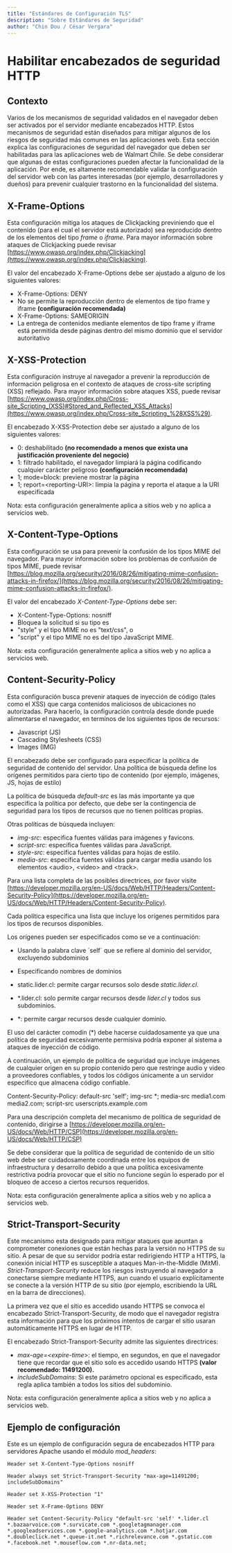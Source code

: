 ```yaml
---
title: "Estándares de Configuración TLS"
description: "Sobre Estándares de Seguridad"
author: "Chin Dou / César Vergara"
---
```


# Habilitar encabezados de seguridad HTTP

## Contexto  

Varios de los mecanismos de seguridad validados en el navegador deben ser activados por el servidor mediante encabezados HTTP. Estos mecanismos de seguridad están diseñados para mitigar algunos de los riesgos de seguridad más comunes en las aplicaciones web. Esta sección explica las configuraciones de seguridad del navegador que deben ser habilitadas para las aplicaciones web de Walmart Chile. Se debe considerar que algunas de estas configuraciones pueden afectar la funcionalidad de la aplicación. Por ende, es altamente recomendable validar la configuración del servidor web con las partes interesadas (por ejemplo, desarrolladores y dueños) para prevenir cualquier trastorno en la funcionalidad del sistema.  

  

## X-Frame-Options

Esta configuración mitiga los ataques de Clickjacking previniendo que el contenido (para el cual el servidor está autorizado) sea reproducido dentro de los elementos del tipo _frame_ o _iframe_. Para mayor información sobre ataques de Clickjacking puede revisar [https://www.owasp.org/index.php/Clickjacking](https://www.owasp.org/index.php/Clickjacking).

El valor del encabezado X-Frame-Options debe ser ajustado a alguno de los siguientes valores:

-   X-Frame-Options: DENY
-   No se permite la reproducción dentro de elementos de tipo frame y iframe **(configuración recomendada)**
-   X-Frame-Options: SAMEORIGIN
-   La entrega de contenidos mediante elementos de tipo frame y iframe está permitida desde páginas dentro del mismo dominio que el servidor autoritativo  
    

 
## X-XSS-Protection  

Esta configuración instruye al navegador a prevenir la reproducción de información peligrosa en el contexto de ataques de cross-site scripting (XSS) reflejado. Para mayor información sobre ataques XSS, puede revisar [https://www.owasp.org/index.php/Cross-site_Scripting_(XSS)#Stored_and_Reflected_XSS_Attacks](https://www.owasp.org/index.php/Cross-site_Scripting_%28XSS%29)​.  

El encabezado X-XSS-Protection debe ser ajustado a alguno de los siguientes valores:

-   0: deshabilitado **(no recomendado a menos que exista una justificación proveniente del negocio)**
-   1: filtrado habilitado, el navegador limpiará la página codificando cualquier carácter peligroso  **(configuración recomendada)**
-   1; mode=block: previene mostrar la página  
-   1; report=\<reporting-URI>: limpia la página y reporta el ataque a la URI especificada

Nota: esta configuración generalmente aplica a sitios web y no aplica a servicios web.

## X-Content-Type-Options  

Esta configuración se usa para prevenir la confusión de los tipos MIME del navegador. Para mayor información sobre los problemas de confusión de tipos MIME, puede revisar [https://blog.mozilla.org/security/2016/08/26/mitigating-mime-confusion-attacks-in-firefox/](https://blog.mozilla.org/security/2016/08/26/mitigating-mime-confusion-attacks-in-firefox/).  

El valor del encabezado _X-Content-Type-Options_ debe ser:

-   X-Content-Type-Options: nosniff
-   Bloquea la solicitud si su tipo es
-   "style" y el tipo MIME no es "text/css", o
-   "script" y el tipo MIME no es del tipo JavaScript MIME.  
    

Nota: esta configuración generalmente aplica a sitios web y no aplica a servicios web.  

## Content-Security-Policy  

Esta configuración busca prevenir ataques de inyección de código (tales como el XSS) que carga contenidos maliciosos de ubicaciones no autorizadas. Para hacerlo, la configuración controla desde donde puede alimentarse el navegador, en terminos de los siguientes tipos de recursos:

-   Javascript (JS)
-   Cascading Stylesheets (CSS)
-   Images (IMG)  
      
    

El encabezado debe ser configurado para especificar la política de seguridad de contenido del servidor. Una política de búsqueda define los orígenes permitidos para cierto tipo de contenido (por ejemplo, imágenes, JS, hojas de estilo)

La política de búsqueda _default-src_ es las más importante ya que especifica la política por defecto, que debe ser la contingencia de seguridad para los tipos de recursos que no tienen políticas propias.

Otras políticas de búsqueda incluyen:

-   _img-src_: especifica fuentes válidas para imágenes y favicons.
-   _script-src_: especifica fuentes válidas para JavaScript.
-   _style-src_: especifica fuentes válidas para hojas de estilo.
-   _media-src_: especifica fuentes válidas para cargar media usando los elementos \<audio>, \<video> and \<track>.  
    

Para una lista completa de las posibles directrices, por favor visite [https://developer.mozilla.org/en-US/docs/Web/HTTP/Headers/Content-Security-Policy](https://developer.mozilla.org/en-US/docs/Web/HTTP/Headers/Content-Security-Policy).

Cada política específica una lista que incluye los orígenes permitidos para los tipos de recursos disponibles.

Los orígenes pueden ser especificados como se ve a continuación:

-   Usando la palabra clave ´self´ que se refiere al dominio del servidor, excluyendo subdominios
-   Especificando nombres de dominios

-   static.lider.cl: permite cargar recursos solo desde _static.lider.cl_.
-   *.lider.cl: solo permite cargar recursos desde _lider.cl_ y todos sus subdominios.
-   *: permite cargar recursos desde cualquier dominio.  
      
    

El uso del carácter comodín (*) debe hacerse cuidadosamente ya que una política de seguridad excesivamente permisiva podría exponer al sistema a ataques de inyección de código.

A continuación, un ejemplo de política de seguridad que incluye imágenes de cualquier origen en su propio contenido pero que restringe audio y video a proveedores confiables, y todos los códigos únicamente a un servidor especifico que almacena código confiable.

Content-Security-Policy: default-src 'self'; img-src *; media-src media1.com media2.com; script-src userscripts.example.com

Para una descripción completa del mecanismo de política de seguridad de contenido, dirigirse a [https://developer.mozilla.org/en-US/docs/Web/HTTP/CSP](https://developer.mozilla.org/en-US/docs/Web/HTTP/CSP)

Se debe considerar que la política de seguridad de contenido de un sitio web debe ser cuidadosamente coordinada entre los equipos de infraestructura y desarrollo debido a que una política excesivamente restrictiva podría provocar que el sitio no funcione según lo esperado por el bloqueo de acceso a ciertos recursos requeridos.

Nota: esta configuración generalmente aplica a sitios web y no aplica a servicios web. ​​  

## Strict-Transport-Security  

Este mecanismo esta designado para mitigar ataques que apuntan a comprometer conexiones que están hechas para la versión no HTTPS de su sitio. A pesar de que su servidor podría estar redirigiendo HTTP a HTTPS, la conexión inicial HTTP es susceptible a ataques Man-in-the-Middle (MitM). _Strict-Transport-Security_ reduce los riesgos instruyendo al navegador a conectarse siempre mediante HTTPS, aun cuando el usuario explícitamente se conecte a la versión HTTP de su sitio (por ejemplo, escribiendo la URL en la barra de direcciones).

La primera vez que el sitio es accedido usando HTTPS se convoca el encabezado Strict-Transport-Security, de modo que el navegador registra esta información para que los próximos intentos de cargar el sitio usaran automáticamente HTTPS en lugar de HTTP.

El encabezado Strict-Transport-Security admite las siguientes directrices:

-   _max-age=<expire-time_>: el tiempo, en segundos, en que el navegador tiene que recordar que el sitio solo es accedido usando HTTPS  **(valor recomendado: 11491200).**
-   _includeSubDomains_: Si este parámetro opcional es especificado, esta regla aplica también a todos los sitios del subdominio.​  
    

Nota: esta configuración generalmente aplica a sitios web y no aplica a servicios web.  
  
## Ejemplo de configuración  

Este es un ejemplo de configuración segura de encabezados HTTP para servidores Apache usando el módulo _mod_headers_:  
````
​Header set X-Content-Type-Options nosniff

Header always set Strict-Transport-Security "max-age=11491200; includeSubDomains"

Header set X-XSS-Protection "1"

Header set X-Frame-Options DENY

Header set Content-Security-Policy "default-src 'self' *.lider.cl *.bazaarvoice.com *.survicate.com *.googletagmanager.com *.googleadservices.com *.google-analytics.com *.hotjar.com *.doubleclick.net *.queue-it.net *.richrelevance.com *.gstatic.com *.facebook.net *.mouseflow.com *.nr-data.net;​​
````

